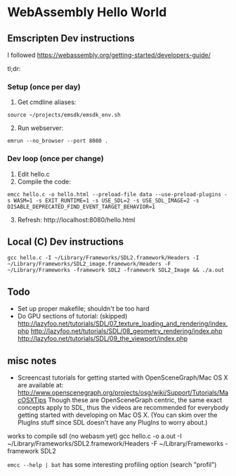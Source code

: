 # WebAssembly Hello World

## Emscripten Dev instructions

I followed https://webassembly.org/getting-started/developers-guide/

tl;dr:

### Setup (once per day)

1. Get cmdline aliases:
```
source ~/projects/emsdk/emsdk_env.sh
```
2. Run webserver:
```
emrun --no_browser --port 8080 .
```

### Dev loop (once per change)

1. Edit hello.c
2. Compile the code:
```
emcc hello.c -o hello.html --preload-file data --use-preload-plugins -s WASM=1 -s EXIT_RUNTIME=1 -s USE_SDL=2 -s USE_SDL_IMAGE=2 -s DISABLE_DEPRECATED_FIND_EVENT_TARGET_BEHAVIOR=1
```
3. Refresh:
http://localhost:8080/hello.html

## Local (C) Dev instructions

```
gcc hello.c -I ~/Library/Frameworks/SDL2.framework/Headers -I ~/Library/Frameworks/SDL2_image.framework/Headers -F ~/Library/Frameworks -framework SDL2 -framework SDL2_Image && ./a.out
```



## Todo

* Set up proper makefile; shouldn't be too hard
* Do GPU sections of tutorial: (skipped)
  http://lazyfoo.net/tutorials/SDL/07_texture_loading_and_rendering/index.php
  http://lazyfoo.net/tutorials/SDL/08_geometry_rendering/index.php
  http://lazyfoo.net/tutorials/SDL/09_the_viewport/index.php

## misc notes

 - Screencast tutorials for getting started with OpenSceneGraph/Mac OS X are
  available at:
  http://www.openscenegraph.org/projects/osg/wiki/Support/Tutorials/MacOSXTips
  Though these are OpenSceneGraph centric, the same exact concepts apply to
  SDL, thus the videos are recommended for everybody getting started with
  developing on Mac OS X. (You can skim over the PlugIns stuff since SDL
  doesn't have any PlugIns to worry about.)


works to compile sdl (no webasm yet)
  gcc hello.c -o a.out -I ~/Library/Frameworks/SDL2.framework/Headers -F ~/Library/Frameworks -framework SDL2

`emcc --help | bat` has some interesting profiling option (search "profil")
